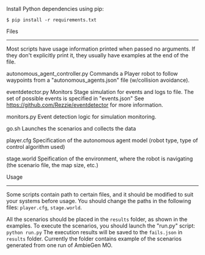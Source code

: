 Install Python dependencies using pip:

    $ pip install -r requirements.txt

Files
*****

Most scripts have usage information printed when passed no arguments. If they
don't explicitly print it, they usually have examples at the end of the file.



autonomous_agent_controller.py
    Commands a Player robot to follow waypoints from  a "autonomous_agents.json" file (w/collision avoidance).



eventdetector.py
    Monitors Stage simulation for events and logs to file. The set of possible events is specified in "events.json"
    See https://github.com/Rezzie/eventdetector for more information.


monitors.py
    Event detection logic for simulation monitoring.

go.sh
    Launches the scenarios and collects the data

player.cfg 
    Specification of the autonomous agent model (robot type, type of control algorithm used)

stage.world 
    Speification of the environment, where the robot is navigating (the scenario file, the map size, etc.)


Usage
*****

Some scripts contain path to certain files, and it should be modified to suit your systems before usage. You should change the paths in the following files:
```player.cfg```, ```stage.world```.

All the scenarios should be placed in the ```results``` folder, as shown in the examples.
To execute the scenarios, you should launch the "run.py" script:
```python run.py```
The execution results will be saved to the ```fails.json``` in ```results``` folder.
Currently the folder contains example of the scenarios generated from one run of AmbieGen MO.

